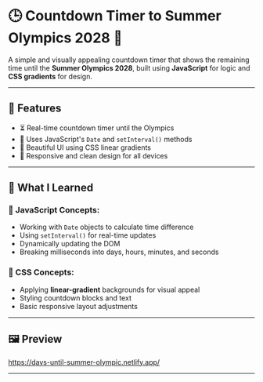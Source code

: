 # 🕒 Countdown Timer to Summer Olympics 2028 🏅

A simple and visually appealing countdown timer that shows the remaining time until the **Summer Olympics 2028**, built using **JavaScript** for logic and **CSS gradients** for design.

---

## 🔧 Features

- ⏳ Real-time countdown timer until the Olympics
- 📆 Uses JavaScript's `Date` and `setInterval()` methods
- 🌈 Beautiful UI using CSS linear gradients
- 📱 Responsive and clean design for all devices

---

## 🧠 What I Learned

### 📌 JavaScript Concepts:
- Working with `Date` objects to calculate time difference
- Using `setInterval()` for real-time updates
- Dynamically updating the DOM
- Breaking milliseconds into days, hours, minutes, and seconds

### 🎨 CSS Concepts:
- Applying **linear-gradient** backgrounds for visual appeal
- Styling countdown blocks and text
- Basic responsive layout adjustments

---

## 🖼️ Preview

https://days-until-summer-olympic.netlify.app/

---

